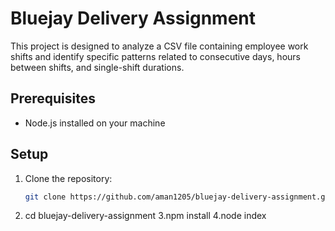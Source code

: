 # Bluejay Delivery Assignment

This project is designed to analyze a CSV file containing employee work shifts and identify specific patterns related to consecutive days, hours between shifts, and single-shift durations.

## Prerequisites

- Node.js installed on your machine

## Setup

1. Clone the repository:
   ```bash
   git clone https://github.com/aman1205/bluejay-delivery-assignment.git

2. cd bluejay-delivery-assignment
3.npm install
4.node index
